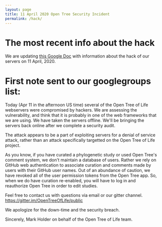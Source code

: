 ```yaml
---
layout: page
title: 11 April 2020 Open Tree Security Incident
permalink: /hack/
---
```


# The most recent info about the hack
We are updating [this Google Doc](https://docs.google.com/document/d/1j6srHi81Uart0RsIOavMBnfXV2hptrRhT98Nu5bakRM) 
with information about the hack of our servers on 11 April, 2020.




# First note sent to our googlegroups list:

Today (Apr 11 in the afternoon US time) several of the Open Tree of Life webservers were compromised by hackers. We are assessing the vulnerability, and think that it is probably in one of the web frameworks that we are using. We have taken the servers offline. We'll be bringing the servers back online after we complete a security audit.

The attack appears to be a part of exploiting servers for a denial of service attack, rather than an attack specifically targetted on the Open Tree of Life project.

As you know, if you have curated a phylogenetic study or used Open Tree's comment system, we don't maintain a database of users. Rather we rely on GitHub web authentication to associate curation and comments made by users with their GitHub user names. Out of an abundance of caution, we have revoked all of the user permission tokens from the Open Tree app. So, when we do have curation re-enabled, you will have to log in and reauthorize Open Tree in order to edit studies.

Feel free to contact us with questions via email or our gitter channel.
https://gitter.im/OpenTreeOfLife/public

We apologize for the down-time and the security breach.

Sincerely,
Mark Holder on behalf of the Open Tree of Life team.

